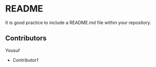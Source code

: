 # README

It is good practice to include a README.md file within your repository.

## Contributors
Yousuf
- Contributor1
